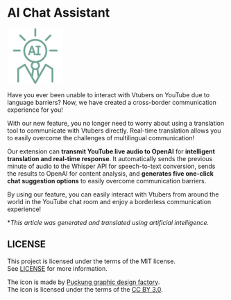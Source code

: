 # AI Chat Assistant

![logo](./pic/icon/icon128.png)

Have you ever been unable to interact with Vtubers on YouTube due to language barriers? Now, we have created a cross-border communication experience for you!

With our new feature, you no longer need to worry about using a translation tool to communicate with Vtubers directly. Real-time translation allows you to easily overcome the challenges of multilingual communication!

Our extension can **transmit YouTube live audio to OpenAI** for **intelligent translation and real-time response**. It automatically sends the previous minute of audio to the Whisper API for speech-to-text conversion, sends the results to OpenAI for content analysis, and **generates five one-click chat suggestion options** to easily overcome communication barriers.

By using our feature, you can easily interact with Vtubers from around the world in the YouTube chat room and enjoy a borderless communication experience!

**This article was generated and translated using artificial intelligence.*

## LICENSE

This project is licensed under the terms of the MIT license.\
See [LICENSE](LICENSE) for more information.

The icon is made by [Puckung graphic design factory](https://www.iconfinder.com/Puckung).\
The icon is licensed under the terms of the [CC BY 3.0](https://creativecommons.org/licenses/by/3.0/).
